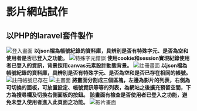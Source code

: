 # 影片網站試作

## 以PHP的laravel套件製作

![登入畫面](https://github.com/qwertyjoe/laravel_test/assets/43978015/aab3777d-840e-45c3-a629-9dd8c1d029e6)
**以json檔為帳號紀錄的資料庫，具辨別是否有特殊字元、是否為空和使用者是否已登入之功能。**
![特殊字元錯誤](https://github.com/qwertyjoe/laravel_test/assets/43978015/349c87c5-f98d-48d8-bb65-16f56e4075ba)
**使用cookie和session實現紀錄使用者已登入的資訊，背景採用canvas元素設計動態背景。**
![註冊畫面](https://github.com/qwertyjoe/laravel_test/assets/43978015/4e20a384-f894-4552-868e-b0afdd5f1f76)
**以json檔為帳號紀錄的資料庫，具辨別是否有特殊字元、是否為空和是否已存在相同的帳號。**
![註冊帳號已存在](https://github.com/qwertyjoe/laravel_test/assets/43978015/35311d5b-3ad0-41f2-b77c-914150eeb796)
![主畫面](https://github.com/qwertyjoe/laravel_test/assets/43978015/395c9e37-ac59-4bbd-897f-11e69ef63ca9)
**將畫面分割成三個區塊，左邊為影片的列表，右側為可切換的面板，可放置設定、帳號資訊等等的列表，為網站之後擴充預留空間，下方為搜尋欄及切換右側面板的按鈕。**
**該畫面有檢查是否使用者已登入之功能，避免未登入使用者進入此頁面之功能。**
![影片畫面](https://github.com/qwertyjoe/laravel_test/assets/43978015/c261072e-88fc-4eeb-96cd-0b574e5b06b4)

